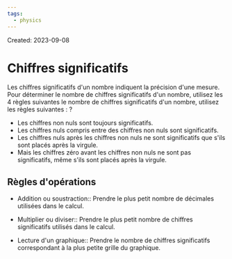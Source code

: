 ```yaml
---
tags:
  - physics
---
```

Created: 2023-09-08

# Chiffres significatifs
Les chiffres significatifs d'un nombre indiquent la précision d'une mesure. Pour déterminer le nombre de chiffres significatifs d'un nombre, utilisez les 4 règles suivantes
le nombre de chiffres significatifs d'un nombre, utilisez les règles suivantes :
?
- Les chiffres non nuls sont toujours significatifs.
- Les chiffres nuls compris entre des chiffres non nuls sont significatifs.
- Les chiffres nuls après les chiffres non nuls ne sont significatifs que s'ils sont placés après la virgule.
- Mais les chiffres zéro avant les chiffres non nuls ne sont pas significatifs, même s'ils sont placés après la virgule.
<!--SR:!2023-12-21,63,250-->

## Règles d'opérations
- Addition ou soustraction:: Prendre le plus petit nombre de décimales utilisées dans le calcul.
<!--SR:!2023-12-08,55,250-->
- Multiplier ou diviser:: Prendre le plus petit nombre de chiffres significatifs utilisés dans le calcul.
<!--SR:!2024-02-25,89,210-->
- Lecture d'un graphique:: Prendre le nombre de chiffres significatifs correspondant à la plus petite grille du graphique.
<!--SR:!2024-02-03,84,230-->